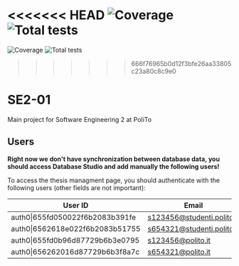 <<<<<<< HEAD
![Coverage](https://img.shields.io/badge/Coverage-83.62%25-green)
![Total tests](https://img.shields.io/badge/Total%20tests-189-green)
=======
![Coverage](https://img.shields.io/badge/Coverage-83.62%25-green)
![Total tests](https://img.shields.io/badge/Total%20tests-189-green)
>>>>>>> 666f76965b0d12f3bfe26aa33805c23a80c8c9e0

# SE2-01

Main project for Software Engineering 2 at PoliTo

## Users

**Right now we don't have synchronization between database data, you should access Database Studio and add manually the following users!**

To access the thesis managment page, you should authenticate with the following users (other fields are not important):

| User ID                             | Email                      | Role    |
| ----------------------------------- | -------------------------- | ------- |
| auth0&#124;655fd050022f6b2083b391fe | s123456@studenti.polito.it | student |
| auth0&#124;6562618e022f6b2083b51755 | s654321@studenti.polito.it | student |
| auth0&#124;655fd0b96d87729b6b3e0795 | s123456@polito.it          | teacher |
| auth0&#124;656262016d87729b6b3f8a7c | s654321@polito.it          | teacher |
